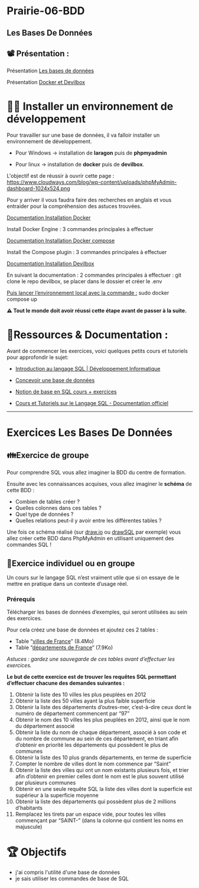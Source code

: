 # Prairie-06-BDD

## Les Bases De Données





## 📽️ Présentation :

Présentation [Les bases de données](https://docs.google.com/presentation/d/1PJjghVAjdIgHL4rzNCNJpWE9oTDSM2Kdby6Mvc8JsJI/edit#slide=id.g3d514b032d_0_5)

Présentation [Docker et Devilbox](https://docs.google.com/presentation/d/1plRYFnmrsp0QNPWqatKqsWDoC3zZIjgDr0JgXN4oGNc/edit?usp=sharing)




# 👨‍💻 Installer un environnement de développement

Pour travailler sur une base de données, il va falloir installer un environnement de développement. 


* Pour Windows → installation de **laragon** puis de **phpmyadmin**


* Pour linux → installation de **docker** puis de **devilbox**. 

L'objectif est de réussir à ouvrir cette page : https://www.cloudways.com/blog/wp-content/uploads/phpMyAdmin-dashboard-1024x524.png  




    
Pour y arriver il vous faudra faire des recherches en anglais et vous entraider pour la compréhension des astuces trouvées.  
 
[Documentation Installation Docker](https://docs.docker.com/engine/install/ubuntu/) 


Install Docker Engine : 3 commandes principales à effectuer


[Documentation Installation Docker compose](https://docs.docker.com/compose/install/linux/)


Install the Compose plugin : 3 commandes principales à effectuer


    
[Documentation Installation Devilbox](https://devilbox.readthedocs.io/en/latest/getting-started/install-the-devilbox.html#download-the-devilbox)


En suivant la documentation : 2 commandes principales à effectuer : git clone le repo devilbox, se placer dans le dossier et créer le .env


<ins>Puis lancer l’environnement local avec la commande :</ins> sudo docker compose up 


**⚠️	 Tout le monde doit avoir réussi cette étape avant de passer à la suite.**


    


# 📃Ressources & Documentation :

Avant de commencer les exercices, voici quelques petits cours et tutoriels pour approfondir le sujet:  

 - [ Introduction au langage SQL | Développement Informatique](https://developpement-informatique.com/article/278/introduction-au-langage-sql) 
 - [Concevoir une base de données](https://colibri.unistra.fr/fr/course/list/concevoir-une-base-de-donnees)
 - [Notion de base en SQL cours + exercices](https://colibri.unistra.fr/fr/course/list/concevoir-une-base-de-donnees)


 - [Cours et Tutoriels sur le Langage SQL - Documentation officiel](https://sql.sh/)


-------------------------------------------------------------------------------------------------------------------------------------------------------------------------------------------------------------------

# Exercices Les Bases De Données


## 👪️Exercice de groupe

Pour comprendre SQL vous allez imaginer la BDD du centre de formation.

Ensuite avec les connaissances acquises, vous allez imaginer le **schéma** de cette BDD :



* Combien de tables créer ?
* Quelles colonnes dans ces tables ?
* Quel type de données ?
* Quelles relations peut-il y avoir entre les différentes tables ? 

 
Une fois ce schéma réalisé (sur [draw.io](https://app.diagrams.net/) ou [drawSQL](https://drawsql.app) par exemple) vous allez créer cette BDD dans PhpMyAdmin en utilisant uniquement des commandes SQL !  
 

## 🤷Exercice individuel ou en groupe

Un cours sur le langage SQL n’est vraiment utile que si on essaye de le mettre en pratique dans un contexte d’usage réel.

### Prérequis

Télécharger les bases de données d’exemples, qui seront utilisées au sein des exercices.

Pour cela créez une base de données et ajoutez ces 2 tables :


* Table “[villes de France](https://sql.sh/ressources/sql-villes-france/villes_france.sql)” (8.4Mo)
* Table “[départements de France](https://sql.sh/ressources/sql-departement-france/departement.sql)” (7.9Ko)

_Astuces : gardez une sauvegarde de ces tables avant d’effectuer les exercices._

**Le but de cette exercice est de trouver les requêtes SQL permettant d’effectuer chacune des demandes suivantes :**



1. Obtenir la liste des 10 villes les plus peuplées en 2012
2. Obtenir la liste des 50 villes ayant la plus faible superficie
3. Obtenir la liste des départements d’outres-mer, c’est-à-dire ceux dont le numéro de département commencent par “97”
4. Obtenir le nom des 10 villes les plus peuplées en 2012, ainsi que le nom du département associé
5. Obtenir la liste du nom de chaque département, associé à son code et du nombre de commune au sein de ces département, en triant afin d’obtenir en priorité les départements qui possèdent le plus de communes
6. Obtenir la liste des 10 plus grands départements, en terme de superficie
7. Compter le nombre de villes dont le nom commence par “Saint”
8. Obtenir la liste des villes qui ont un nom existants plusieurs fois, et trier afin d’obtenir en premier celles dont le nom est le plus souvent utilisé par plusieurs communes
9. Obtenir en une seule requête SQL la liste des villes dont la superficie est supérieur à la superficie moyenne
10. Obtenir la liste des départements qui possèdent plus de 2 millions d’habitants
11. Remplacez les tirets par un espace vide, pour toutes les villes commençant par “SAINT-” (dans la colonne qui contient les noms en majuscule)


# 🏆️ Objectifs



* j'ai compris l'utilité d'une base de données
* je sais utiliser les commandes de base de SQL


